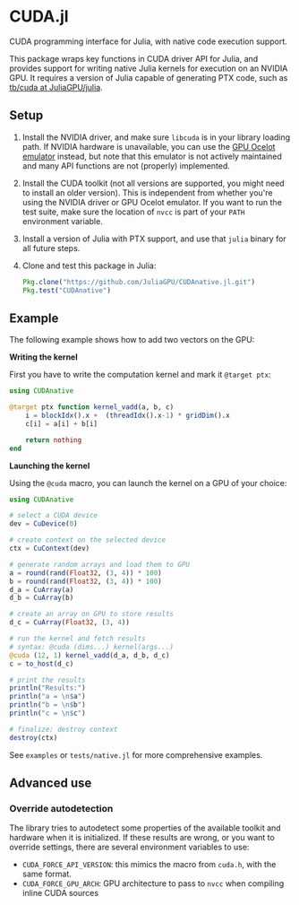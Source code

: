 CUDA.jl
=======

CUDA programming interface for Julia, with native code execution support.

This package wraps key functions in CUDA driver API for Julia, and provides
support for writing native Julia kernels for execution on an NVIDIA GPU. It
requires a version of Julia capable of generating PTX code, such as
[tb/cuda at JuliaGPU/julia](https://github.com/JuliaGPU/julia/tree/tb/cuda).


## Setup

1. Install the NVIDIA driver, and make sure `libcuda` is in your library loading
   path. If NVIDIA hardware is unavailable, you can use the [GPU Ocelot
   emulator](https://github.com/maleadt/gpuocelot) instead, but note that this
   emulator is not actively maintained and many API functions are not (properly)
   implemented.

2. Install the CUDA toolkit (not all versions are supported, you might need to
   install an older version). This is independent from whether you're using the
   NVIDIA driver or GPU Ocelot emulator. If you want to run the test suite, make
   sure the location of `nvcc` is part of your `PATH` environment variable.

3. Install a version of Julia with PTX support, and use that `julia` binary for
   all future steps.

4. Clone and test this package in Julia:

   ```julia
   Pkg.clone("https://github.com/JuliaGPU/CUDAnative.jl.git")
   Pkg.test("CUDAnative")
   ```


## Example

The following example shows how to add two vectors on the GPU:

**Writing the kernel**

First you have to write the computation kernel and mark it `@target ptx`:

```julia
using CUDAnative

@target ptx function kernel_vadd(a, b, c)
    i = blockIdx().x +  (threadIdx().x-1) * gridDim().x
    c[i] = a[i] + b[i]

    return nothing
end

```

**Launching the kernel**

Using the `@cuda` macro, you can launch the kernel on a GPU of your choice:

```julia
using CUDAnative

# select a CUDA device
dev = CuDevice(0)

# create context on the selected device
ctx = CuContext(dev)

# generate random arrays and load them to GPU
a = round(rand(Float32, (3, 4)) * 100)
b = round(rand(Float32, (3, 4)) * 100)
d_a = CuArray(a)
d_b = CuArray(b)

# create an array on GPU to store results
d_c = CuArray(Float32, (3, 4))

# run the kernel and fetch results
# syntax: @cuda (dims...) kernel(args...)
@cuda (12, 1) kernel_vadd(d_a, d_b, d_c)
c = to_host(d_c)

# print the results
println("Results:")
println("a = \n$a")
println("b = \n$b")
println("c = \n$c")

# finalize: destroy context
destroy(ctx)
```

See `examples` or `tests/native.jl` for more comprehensive examples.


## Advanced use

### Override autodetection

The library tries to autodetect some properties of the available toolkit and
hardware when it is initialized. If these results are wrong, or you want to
override settings, there are several environment variables to use:

* `CUDA_FORCE_API_VERSION`: this mimics the macro from `cuda.h`, with the same
  format.
* `CUDA_FORCE_GPU_ARCH`: GPU architecture to pass to `nvcc` when compiling
  inline CUDA sources
